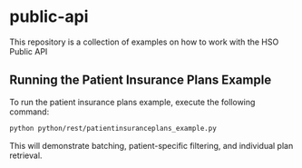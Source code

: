 # public-api
This repository is a collection of examples on how to work with the HSO Public API

## Running the Patient Insurance Plans Example

To run the patient insurance plans example, execute the following command:

```bash
python python/rest/patientinsuranceplans_example.py
```

This will demonstrate batching, patient-specific filtering, and individual plan retrieval.
